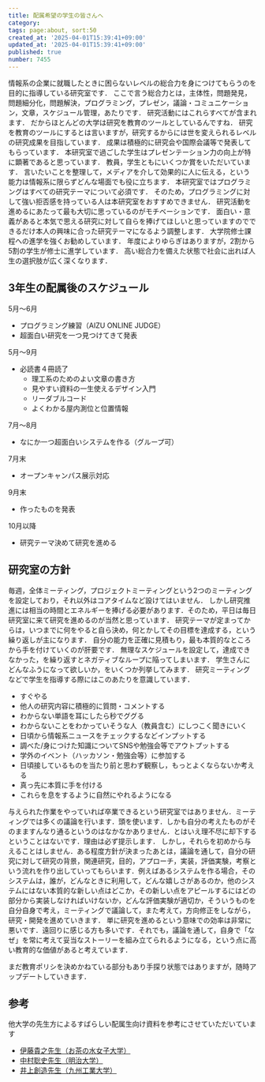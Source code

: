 ```yaml
---
title: 配属希望の学生の皆さんへ
category:
tags: page:about, sort:50
created_at: '2025-04-01T15:39:41+09:00'
updated_at: '2025-04-01T15:39:41+09:00'
published: true
number: 7455
---
```


情報系の企業に就職したときに困らないレベルの総合力を身につけてもらうのを目的に指導している研究室です． ここで言う総合力とは，主体性，問題発見，問題細分化，問題解決，プログラミング，プレゼン，議論・コミュニケーション，文章，スケジュール管理，あたりです． 研究活動にはこれらすべてが含まれます． だからほとんどの大学は研究を教育のツールとしているんですね． 研究を教育のツールにするとは言いますが，研究するからには世を変えられるレベルの研究成果を目指しています． 成果は積極的に研究会や国際会議等で発表してもらっています． 本研究室で過ごした学生はプレゼンテーション力の向上が特に顕著であると思っています． 教員，学生ともにいくつか賞をいただいています． 言いたいことを整理して，メディアを介して効果的に人に伝える，という能力は情報系に限らずどんな場面でも役に立ちます． 本研究室ではプログラミングはすべての研究テーマについて必須です． そのため，プログラミングに対して強い拒否感を持っている人は本研究室をおすすめできません． 研究活動を進めるにあたって最も大切に思っているのがモチベーションです． 面白い・意義があると本気で思える研究に対して自らを捧げてほしいと思っていますのでできるだけ本人の興味に合った研究テーマになるよう調整します． 大学院修士課程への進学を強くお勧めしています． 年度によりゆらぎはありますが，2割から5割の学生が修士に進学しています． 高い総合力を備えた状態で社会に出れば人生の選択肢が広く深くなります．

## 3年生の配属後のスケジュール
5月〜6月

- プログラミング練習（AIZU ONLINE JUDGE）
- 超面白い研究を一つ見つけてきて発表

5月〜9月
- 必読書４冊読了
  - 理工系のためのよい文章の書き方
  - 見やすい資料の一生使えるデザイン入門
  - リーダブルコード
  - よくわかる屋内測位と位置情報

7月〜8月
- なにか一つ超面白いシステムを作る（グループ可）

7月末
- オープンキャンパス展示対応

9月末
- 作ったものを発表

10月以降
- 研究テーマ決めて研究を進める


## 研究室の方針

毎週，全体ミーティング，プロジェクトミーティングという2つのミーティングを設定しており，それ以外はコアタイムなど設けてはいません． しかし研究推進には相当の時間とエネルギーを捧げる必要があります．そのため，平日は毎日研究室に来て研究を進めるのが当然と思っています． 研究テーマが定まってからは，いつまでに何をやると自ら決め，何とかしてその目標を達成する，という繰り返しが主になります． 自分の能力を正確に見積もり，最も本質的なところから手を付けていくのが肝要です． 無理なスケジュールを設定して，達成できなかった，を繰り返すとネガティブなループに陥ってしまいます． 学生さんにどんなふうになって欲しいか，をいくつか列挙してみます． 研究ミーティングなどで学生を指導する際にはこのあたりを意識しています．

- すぐやる
- 他人の研究内容に積極的に質問・コメントする
- わからない単語を耳にしたら秒でググる
- わからないことをわかっていそうな人（教員含む）にしつこく聞きにいく
- 日頃から情報系ニュースをチェックするなどインプットする
- 調べた/身につけた知識についてSNSや勉強会等でアウトプットする
- 学外のイベント（ハッカソン・勉強会等）に参加する
- 日頃接しているものを当たり前と思わず観察し，もっとよくならないか考える
- 真っ先に本質に手を付ける
- これらを息をするように自然にやれるようになる

与えられた作業をやっていれば卒業できるという研究室ではありません．ミーティングでは多くの議論を行います．頭を使います．しかも自分の考えたものがそのまますんなり通るというのはなかなかありません．とはいえ理不尽に却下するということはないです．理由は必ず提示します． しかし，それらを初めから与えることはしません．ある程度方針が決まったあとは，議論を通して，自分の研究に対して研究の背景，関連研究，目的，アプローチ，実装，評価実験，考察という流れを作り出していってもらいます．例えばあるシステムを作る場合，そのシステムは，誰が，どんなときに利用して，どんな嬉しさがあるのか，他のシステムにはない本質的な新しい点はどこか，その新しい点をアピールするにはどの部分から実装しなければいけないか，どんな評価実験が適切か，そういうものを自分自身で考え，ミーティングで議論して，また考えて，方向修正をしながら，研究・開発を進めていきます． 単に研究を進めるという意味での効率は非常に悪いです．遠回りに感じる方も多いです．それでも，議論を通して，自身で「なぜ」を常に考えて妥当なストーリーを組み立てられるようになる，という点に高い教育的な価値があると考えています．

まだ教育ポリシを決めかねている部分もあり手探り状態ではありますが，随時アップデートしていきます．

## 参考
他大学の先生方によるすばらしい配属生向け資料を参考にさせていただいています

- [伊藤貴之先生（お茶の水女子大学）](http://itolab.is.ocha.ac.jp/~itot/message/itolabrecruit2017.html)
- [中村聡史先生（明治大学）](https://nkmr-lab.org/docs/management2015-2017.html)
- [井上創造先生（九州工業大学）](https://www.slideshare.net/slideshow/ss-74177553/74177553)

